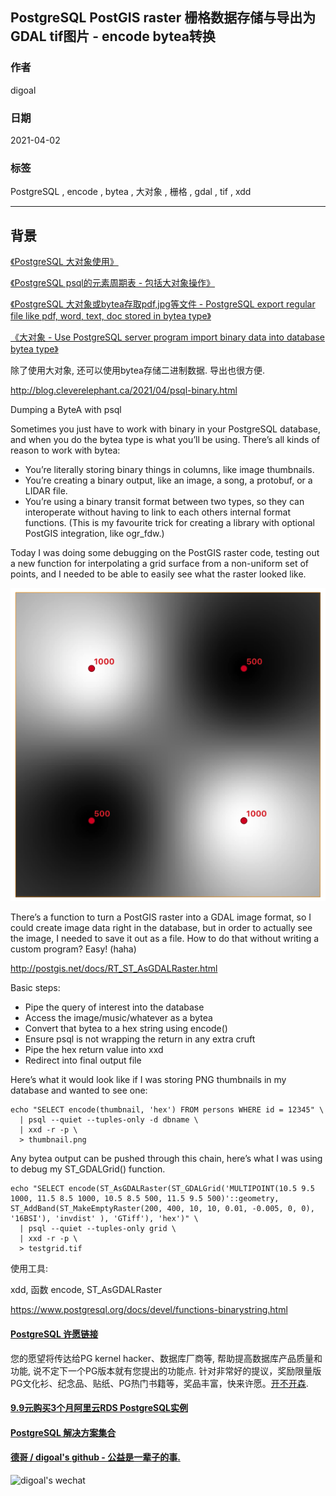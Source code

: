 ## PostgreSQL PostGIS raster 栅格数据存储与导出为GDAL tif图片 - encode bytea转换    
      
### 作者      
digoal      
      
### 日期      
2021-04-02       
      
### 标签      
PostgreSQL , encode , bytea , 大对象 , 栅格 , gdal , tif , xdd     
      
----      
      
## 背景      
    
[《PostgreSQL 大对象使用》](../202012/20201205_01.md)     
    
[《PostgreSQL psql的元素周期表 - 包括大对象操作》](../201906/20190607_04.md)      
    
[《PostgreSQL 大对象或bytea存取pdf,jpg等文件 - PostgreSQL export regular file like pdf, word, text, doc stored in bytea type》](../201306/20130626_01.md)      
    
[《大对象 - Use PostgreSQL server program import binary data into database bytea type》](../201303/20130306_01.md)      
    
除了使用大对象, 还可以使用bytea存储二进制数据. 导出也很方便.     
    
http://blog.cleverelephant.ca/2021/04/psql-binary.html    
    
Dumping a ByteA with psql    
    
Sometimes you just have to work with binary in your PostgreSQL database, and when you do the bytea type is what you’ll be using. There’s all kinds of reason to work with bytea:    
    
- You’re literally storing binary things in columns, like image thumbnails.    
- You’re creating a binary output, like an image, a song, a protobuf, or a LIDAR file.    
- You’re using a binary transit format between two types, so they can interoperate without having to link to each others internal format functions. (This is my favourite trick for creating a library with optional PostGIS integration, like ogr_fdw.)    
    
Today I was doing some debugging on the PostGIS raster code, testing out a new function for interpolating a grid surface from a non-uniform set of points, and I needed to be able to easily see what the raster looked like.    
    
![pic](20210402_02_pic_001.png)    
    
There’s a function to turn a PostGIS raster into a GDAL image format, so I could create image data right in the database, but in order to actually see the image, I needed to save it out as a file. How to do that without writing a custom program? Easy! (haha)    
    
http://postgis.net/docs/RT_ST_AsGDALRaster.html    
    
Basic steps:    
    
- Pipe the query of interest into the database    
- Access the image/music/whatever as a bytea    
- Convert that bytea to a hex string using encode()    
- Ensure psql is not wrapping the return in any extra cruft    
- Pipe the hex return value into xxd    
- Redirect into final output file    
    
Here’s what it would look like if I was storing PNG thumbnails in my database and wanted to see one:    
    
```    
echo "SELECT encode(thumbnail, 'hex') FROM persons WHERE id = 12345" \
  | psql --quiet --tuples-only -d dbname \
  | xxd -r -p \
  > thumbnail.png    
```    
    
Any bytea output can be pushed through this chain, here’s what I was using to debug my ST_GDALGrid() function.    
    
```    
echo "SELECT encode(ST_AsGDALRaster(ST_GDALGrid('MULTIPOINT(10.5 9.5 1000, 11.5 8.5 1000, 10.5 8.5 500, 11.5 9.5 500)'::geometry, ST_AddBand(ST_MakeEmptyRaster(200, 400, 10, 10, 0.01, -0.005, 0, 0), '16BSI'), 'invdist' ), 'GTiff'), 'hex')" \
  | psql --quiet --tuples-only grid \
  | xxd -r -p \
  > testgrid.tif     
```    
    
使用工具:    
    
xdd, 函数 encode, ST_AsGDALRaster      
    
https://www.postgresql.org/docs/devel/functions-binarystring.html  
    
    
  
#### [PostgreSQL 许愿链接](https://github.com/digoal/blog/issues/76 "269ac3d1c492e938c0191101c7238216")
您的愿望将传达给PG kernel hacker、数据库厂商等, 帮助提高数据库产品质量和功能, 说不定下一个PG版本就有您提出的功能点. 针对非常好的提议，奖励限量版PG文化衫、纪念品、贴纸、PG热门书籍等，奖品丰富，快来许愿。[开不开森](https://github.com/digoal/blog/issues/76 "269ac3d1c492e938c0191101c7238216").  
  
  
#### [9.9元购买3个月阿里云RDS PostgreSQL实例](https://www.aliyun.com/database/postgresqlactivity "57258f76c37864c6e6d23383d05714ea")
  
  
#### [PostgreSQL 解决方案集合](https://yq.aliyun.com/topic/118 "40cff096e9ed7122c512b35d8561d9c8")
  
  
#### [德哥 / digoal's github - 公益是一辈子的事.](https://github.com/digoal/blog/blob/master/README.md "22709685feb7cab07d30f30387f0a9ae")
  
  
![digoal's wechat](../pic/digoal_weixin.jpg "f7ad92eeba24523fd47a6e1a0e691b59")
  
